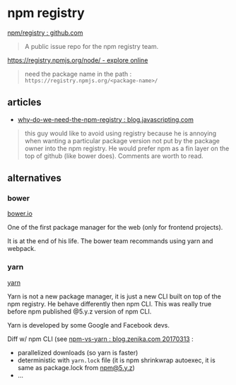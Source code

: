 # npm registry

[npm/registry : github.com](https://github.com/npm/registry)

> A public issue repo for the npm registry team.

[https://registry.npmjs.org/node/ - explore online](https://registry.npmjs.org/node/)

> need the package name in the path : `https://registry.npmjs.org/<package-name>/`

## articles

- [why-do-we-need-the-npm-registry : blog.javascripting.com](http://blog.javascripting.com/2015/06/11/so-remind-me-again-why-do-we-need-the-npm-registry/)

> this guy would like to avoid using registry because he is annoying when wanting a particular package version not put by the package owner into the npm registry. He would prefer npm as a fin layer on the top of github (like bower does). Comments are worth to read.

## alternatives

### bower

[bower.io](https://bower.io/)

One of the first package manager for the web (only for frontend projects).

It is at the end of his life. The bower team recommands using yarn and webpack.

### yarn

[yarn](https://yarnpkg.com)

Yarn is not a new package manager, it is just a new CLI built on top of the npm registry. He behave differently then npm CLI. This was really true before npm published @5.y.z version of npm CLI.

Yarn is developed by some Google and Facebook devs.

Diff w/ npm CLI (see [npm-vs-yarn : blog.zenika.com 20170313](https://blog.zenika.com/2017/03/13/npm-vs-yarn/) :

- parallelized downloads (so yarn is faster)
- deterministic with `yarn.lock` file (it is npm shrinkwrap autoexec, it is same as package.lock from npm@5.y.z)
- ...
